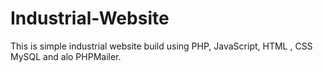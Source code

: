 # Industrial-Website
This is simple industrial website build using PHP, JavaScript, HTML , CSS MySQL and alo PHPMailer.
